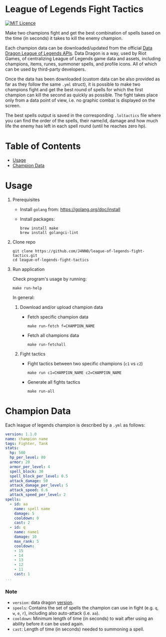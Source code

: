 # League of Legends Fight Tactics

[![MIT Licence](https://badges.frapsoft.com/os/mit/mit.png?v=103)](https://opensource.org/licenses/mit-license.php)

Make two champions fight and get the best combination of spells based on the time (in seconds) it takes to kill the enemy champion.

Each champion data can be downloaded/updated from the official [Data Dragon League of Legends APIs](https://developer.riotgames.com/docs/lol#data-dragon_champions). Data Dragon is a way, used by Riot Games, of centralizing League of Legends game data and assets, including champions, items, runes, summoner spells, and profile icons. All of which can be used by third-party developers.

Once the data has been downloaded (custom data can be also provided as far as they follow the same `.yml` struct), it is possible to make two champions fight and get the best round of spells for which the first champion can kill the second as quickly as possible. The fight takes place only from a data point of view, i.e. no graphic combat is displayed on the screen.

The best spells output is saved in the corresponding `.loltactics` file where you can find the order of the spells, their name/id, damage and how much life the enemy has left in each spell round (until he reaches zero hp).

# Table of Contents

- [Usage](https://github.com/J4NN0/league-of-legends-fight-tactics#usage)
- [Champion Data](https://github.com/J4NN0/league-of-legends-fight-tactics#champion-data)

# Usage

1. Prerequisites

    - Install `golang` from: https://golang.org/doc/install

    - Install packages: 

          brew install make
          brew install golangci-lint

2. Clone repo

       git clone https://github.com/J4NN0/league-of-legends-fight-tactics.git
       cd league-of-legends-fight-tactics

3. Run application

    Check program's usage by running:

       make run-help

    In general:

   1. Download and/or upload champion data
      - Fetch specific champion data

            make run-fetch f=CHAMPION_NAME

      - Fetch all champions data

            make run-fetchall

   2. Fight tactics
      - Fight tactics between two specific champions (`c1` vs `c2`)

            make run c1=CHAMPION_NAME c2=CHAMPION_NAME

      - Generate all fights tactics

            make run-all

# Champion Data

Each league of legends champion is described by a `.yml` as follows:
```yml
version: 1.1.0
name: champion name
tags: Fighter, Tank
stats:
  hp: 500
  hp_per_level: 80
  armor: 20
  armor_per_level: 4
  spell_block: 30
  spell_block_per_level: 0.5
  attack_damage: 50
  attack_damage_per_level: 5
  attack_speed: 0.6
  attack_speed_per_level: 2
spells:
  - id: aa
    name: spell name
    damage: 5 
    cooldown: 0 
    cast: 2
  - id: q
    name: name1
    damage: 10
    max_rank: 5
    cooldown:
    - 15
    - 14
    - 13
    - 12
    - 11
    cast: 1
...
```

### Note

- `version`: data dragon [version](https://developer.riotgames.com/docs/lol#data-dragon_versions).
- `speels`: Contains the set of spells the champion can use in fight (e.g. `q`, `w`, `e`, `r`), including also auto-attack (i.e. `aa`).
- `cooldown`: Minimum length of time (in seconds) to wait after using an ability before it can be used again.
- `cast`: Length of time (in seconds) needed to summoning a spell.
